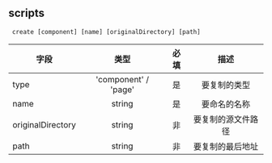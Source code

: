 ## scripts
```javascript
 create [component] [name] [originalDirectory] [path]
```

| 字段      | 类型	     | 必填	     | 描述	     | 
| ---------- | :-----------:  | :-----------:  | :-----------:  | 
| type     | 'component' / 'page'      |  是     |  要复制的类型     | 
| name     | string      |  是     | 要命名的名称     | 
| originalDirectory | string      |  非     |   要复制的源文件路径     | 
| path     |  string      |  非     |  要复制的最后地址     | 